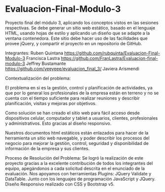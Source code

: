 # Evaluacion-Final-Modulo-3
Proyecto final del módulo 3, aplicando los conceptos vistos en las sesiones respectivas. Se debe generar un sitio web estático, basado en el lenguaje HTML, usando hojas de estilo y aplicando un diseño que se adapte a la ventana contenedora. Este sitio debe hacer uso de las facilidades que provee jQuery, y compartir el proyecto en un repositorio de GitHub.

Integrantes: 
Ruben Quintana https://github.com/rubquinta/Evaluacion-Final-Modulo-3
Francisca Lastra https://github.com/FranLastra/Evaluacion-final-modulo-3
Jeffrey Bustamante https://github.com/yeeyeee/evaluacion_final_3/
Javiera Arismendi 

Contextualización del problema:

El problema en si es la gestión, control y planificación de actividades, ya que por lo general los profesionales de la empresa están en terreno y no se cuenta con el tiempo suficiente para realizar reuniones y describir planificación, visitas y mejoras por objetivos. 

Como solución se han creado el sitio web para fácil acceso desde dispositivos celular, computador y tablet a usuarios, clientes, profesionales y administrativos. Esto gracias al diseño responsivo.

Nuestros documentos html estáticos están enlazados para hacer de la herramienta un sitio web navegable, y poder describir los procesos del negocio para mejorar la gestión, control, seguridad y disponibilidad de información de la empresa y sus clientes.

Proceso de Resolución del Problema:
Se logró la realización de este proyecto gracias a la excelente contribución de todos los integrantes del equipo, apegándonos a cada solicitud descrita en el enunciado de la evaluación. 
Nos apoyamos con herramientas Plugins: JQuery Validate y DataTable.
Junto con los lenguajes de programación JavaScript y JQuery.
Diseño Responsivo realizado con CSS y Bootstrap v5.


